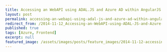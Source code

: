 ```yaml
---
title: Accessing an WebAPI using ADAL.JS and Azure AD within AngularJS
layout: post
permalink: accessing-an-webapi-using-adal-js-and-azure-ad-within-angularjs
redirect_from: /2014-11-12_Accessing-an-WebAPI-using-ADAL-JS-and-Azure-AD-within-AngularJS-5ceae9165e75
published: true
tags: [Azure, Frontend]
excerpt: null
featured_image: /assets/images/posts/feature_images/2014-11-12-accessing-an-webapi-using-adal-js-and-azure-ad-within-angularjs.jpg
---
```

